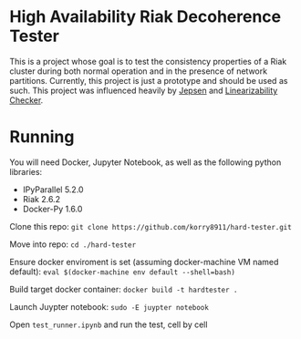 
# High Availability Riak Decoherence Tester

This is a project whose goal is to test the consistency properties of a Riak cluster during both normal operation and in the presence of network partitions. Currently, this project is just a prototype and should be used as such. This project was influenced heavily by [Jepsen](https://github.com/jepsen-io/jepsen) and [Linearizability Checker](https://github.com/ahorn/linearizability-checker).

# Running

You will need Docker, Jupyter Notebook, as well as the following python libraries:
 - IPyParallel 5.2.0
 - Riak 2.6.2
 - Docker-Py 1.6.0

Clone this repo: `git clone https://github.com/korry8911/hard-tester.git`

Move into repo: `cd ./hard-tester`

Ensure docker enviroment is set (assuming docker-machine VM named default): `eval $(docker-machine env default --shell=bash)`

Build target docker container: `docker build -t hardtester .`

Launch Juypter notebook: `sudo -E juypter notebook`

Open `test_runner.ipynb` and run the test, cell by cell
